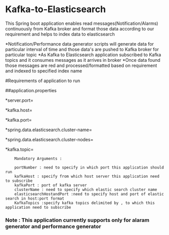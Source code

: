 # Kafka-to-Elasticsearch

This Spring boot application enables read messages(Notification/Alarms) continuously from Kafka broker  and format those data according to our requirement and helps to index data to elasticsearch

*Notification/Performance data generator scripts will generate data for particular interval of time and those data's are pushed to Kafka broker for particular topic 
*As Kafka to Elasticsearch application subscribed to Kafka topics and it consumes messages as it arrives in broker
*Once data found those messages are red and processed/formatted based on requirement and indexed to specified index name

#Requirements of application to run

##application.properties

*server.port=<portNumber>

*kafka.host=<kafkaHost>

*kafka.port=<kafkaPort>

*spring.data.elasticsearch.cluster-name=<clusterName>

*spring.data.elasticsearch.cluster-nodes=<elasticsearchHostandPort>

*kafka.topic=<KafkaTopics>

```
	Mandatory Arguments : 
	
	portNumber : need to specify in which port this application should run
	kafkaHost : specify from which host server this application need to subscribe
	kafkaPort : port of kafka server
	clusterName : need to specify which elastic search cluster name
	elasticsearchHostandPort :need to specify host and port of elastic search in host:port format
	KafkaTopics :specify kafka topics delimited by , to which this application need to subscribe
```

### Note : This application currently supports only for alaram generator and performance generator